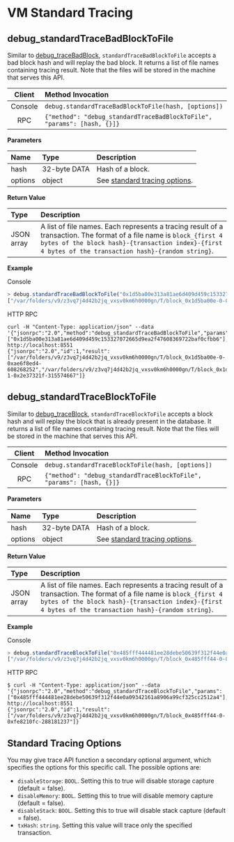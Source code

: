 # VM Standard Tracing

## debug\_standardTraceBadBlockToFile

Similar to [debug\_traceBadBlock](tracing.md#debug_tracebadblock), `standardTraceBadBlockToFile` accepts a bad block hash and will replay the bad block. It returns a list of file names containing tracing result. Note that the files will be stored in the machine that serves this API.

| Client | Method Invocation |
| :---: | :--- |
| Console | `debug.standardTraceBadBlockToFile(hash, [options])` |
| RPC | `{"method": "debug_standardTraceBadBlockToFile", "params": [hash, {}]}` |

**Parameters**

| Name | Type | Description |
| :--- | :--- | :--- |
| hash | 32-byte DATA | Hash of a block. |
| options | object | See [standard tracing options](standard_tracing.md#standard-tracing-options). |

**Return Value**

| Type | Description |
| :--- | :--- |
| JSON array | A list of file names. Each represents a tracing result of a transaction. The format of a file name is `block_{first 4 bytes of the block hash}-{transaction index}-{first 4 bytes of the transaction hash}-{random string}`. |

**Example**

Console

```javascript
> debug.standardTraceBadBlockToFile("0x1d5ba00e313a81ae6d409d459c153327072665d9ea2f47608369722baf0cfbb6")
["/var/folders/v9/z3vq7j4d42b2jq_vxsv0km6h0000gn/T/block_0x1d5ba00e-0-0xae6f8ed4-701973544", "/var/folders/v9/z3vq7j4d42b2jq_vxsv0km6h0000gn/T/block_0x1d5ba00e-1-0x2e37321f-918920039"]
```

HTTP RPC

```text
curl -H "Content-Type: application/json" --data '{"jsonrpc":"2.0","method":"debug_standardTraceBadBlockToFile","params":["0x1d5ba00e313a81ae6d409d459c153327072665d9ea2f47608369722baf0cfbb6"],"id":1}' http://localhost:8551
{"jsonrpc":"2.0","id":1,"result":["/var/folders/v9/z3vq7j4d42b2jq_vxsv0km6h0000gn/T/block_0x1d5ba00e-0-0xae6f8ed4-608268252","/var/folders/v9/z3vq7j4d42b2jq_vxsv0km6h0000gn/T/block_0x1d5ba00e-1-0x2e37321f-315574667"]}
```

## debug\_standardTraceBlockToFile

Similar to [debug\_traceBlock](tracing.md#debug_traceblock), `standardTraceBlockToFile` accepts a block hash and will replay the block that is already present in the database. It returns a list of file names containing tracing result. Note that the files will be stored in the machine that serves this API.

| Client | Method Invocation |
| :---: | :--- |
| Console | `debug.standardTraceBlockToFile(hash, [options])` |
| RPC | `{"method": "debug_standardTraceBlockToFile", "params": [hash, {}]}` |

**Parameters**

| Name | Type | Description |
| :--- | :--- | :--- |
| hash | 32-byte DATA | Hash of a block. |
| options | object | See [standard tracing options](standard_tracing.md#standard-tracing-options). |

**Return Value**

| Type | Description |
| :--- | :--- |
| JSON array | A list of file names. Each represents a tracing result of a transaction. The format of a file name is `block_{first 4 bytes of the block hash}-{transaction index}-{first 4 bytes of the transaction hash}-{random string}`. |

**Example**

Console

```javascript
> debug.standardTraceBlockToFile("0x485fff444481ee28debe50639f312f44e0a09342161a8906a99cf325cc2512a4")
["/var/folders/v9/z3vq7j4d42b2jq_vxsv0km6h0000gn/T/block_0x485fff44-0-0xfe8210fc-141224302"]
```

HTTP RPC

```text
$ curl -H "Content-Type: application/json" --data '{"jsonrpc":"2.0","method":"debug_standardTraceBlockToFile","params":["0x485fff444481ee28debe50639f312f44e0a09342161a8906a99cf325cc2512a4"],"id":1}' http://localhost:8551
{"jsonrpc":"2.0","id":1,"result":["/var/folders/v9/z3vq7j4d42b2jq_vxsv0km6h0000gn/T/block_0x485fff44-0-0xfe8210fc-288181237"]}
```

## Standard Tracing Options

You may give trace API function a secondary optional argument, which specifies the options for this specific call. The possible options are:

* `disableStorage`: `BOOL`. Setting this to true will disable storage capture \(default = false\).
* `disableMemory`: `BOOL`. Setting this to true will disable memory capture \(default = false\).
* `disableStack`: `BOOL`. Setting this to true will disable stack capture \(default = false\).
* `txHash`: `string`. Setting this value will trace only the specified transaction.

